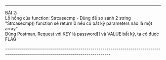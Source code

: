 

----------------------------------------------------------------------------------------------------------------------------------
<p> BÀI 2: <br>
Lỗ hổng của function: Strcasecmp - Dùng để so sánh 2 string <br>
"Strcasecmp() function sẽ return 0 nếu có bất kỳ parameters nào là một array" <br>
Dùng Postman, Request với KEY là password[] và VALUE bất kỳ, ta có được FLAG </p>
-----------------------------------------------------------------------------------------------------------------------------------
